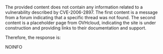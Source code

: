 The provided content does not contain any information related to a vulnerability described by CVE-2006-2897. The first content is a message from a forum indicating that a specific thread was not found. The second content is a placeholder page from OVHcloud, indicating the site is under construction and providing links to their documentation and support.

Therefore, the response is:

NOINFO
